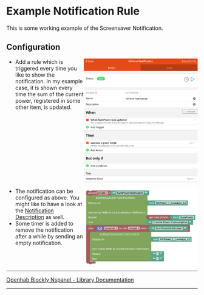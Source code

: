 # Example Notification Rule

This is some working example of the Screensaver Notification.

## Configuration

[<img src="img/openhab_rules_notification.png" align="right" width="300">](img/openhab_rules_notification.png)

- Add a rule which is triggered every time you like to show the notification. In my example case, it is shown every time the sum of the current power, registered in some other item, is updated.<br clear="right"/>

[<img src="img/openhab_rules_notification_script.png" align="right" width="300">](img/openhab_rules_notification_script.png)

- The notification can be configured as above. You might like to have a look at the [Notification Description](blockLibrary_nspanel_screensaver_screensaverNotification.md) as well.
- Some timer is added to remove the notification after a while by sending an empty notification.<br clear="right"/>

---

[Openhab Blockly Nspanel - Library Documentation](README.md)

---
